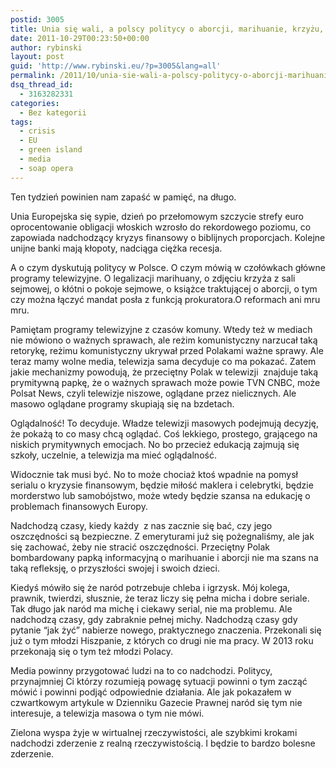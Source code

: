 ```yaml
---
postid: 3005
title: Unia się wali, a polscy politycy o aborcji, marihuanie, krzyżu, o pokojach w Sejmie
date: 2011-10-29T00:23:50+00:00
author: rybinski
layout: post
guid: 'http://www.rybinski.eu/?p=3005&lang=all'
permalink: /2011/10/unia-sie-wali-a-polscy-politycy-o-aborcji-marihuanie-krzyzu-o-pokojach-w-sejmie/
dsq_thread_id:
  - 3163282331
categories:
  - Bez kategorii
tags:
  - crisis
  - EU
  - green island
  - media
  - soap opera
---
```

Ten tydzień powinien nam zapaść w pamięć, na długo.

Unia Europejska się sypie, dzień po przełomowym szczycie strefy euro oprocentowanie obligacji włoskich wzrosło do rekordowego poziomu, co zapowiada nadchodzący kryzys finansowy o biblijnych proporcjach. Kolejne unijne banki mają kłopoty, nadciąga ciężka recesja.

A o czym dyskutują politycy w Polsce. O czym mówią w czołówkach główne programy telewizyjne. O legalizacji marihuany, o zdjęciu krzyża z sali sejmowej, o kłótni o pokoje sejmowe, o książce traktującej o aborcji, o tym czy można łączyć mandat posła z funkcją prokuratora.O reformach ani mru mru.

Pamiętam programy telewizyjne z czasów komuny. Wtedy też w mediach nie mówiono o ważnych sprawach, ale reżim komunistyczny narzucał taką retorykę, reżimu komunistyczny ukrywał przed Polakami ważne sprawy. Ale teraz mamy wolne media, telewizja sama decyduje co ma pokazać. Zatem jakie mechanizmy powodują, że przeciętny Polak w telewizji  znajduje taką prymitywną papkę, że o ważnych sprawach może powie TVN CNBC, może Polsat News, czyli telewizje niszowe, oglądane przez nielicznych. Ale masowo oglądane programy skupiają się na bzdetach.

Oglądalność! To decyduje. Władze telewizji masowych podejmują decyzję, że pokażą to co masy chcą oglądać. Coś lekkiego, prostego, grającego na niskich prymitywnych emocjach. No bo przecież edukacją zajmują się szkoły, uczelnie, a telewizja ma mieć oglądalność.

Widocznie tak musi być. No to może chociaż ktoś wpadnie na pomysł serialu o kryzysie finansowym, będzie miłość maklera i celebrytki, będzie morderstwo lub samobójstwo, może wtedy będzie szansa na edukację o problemach finansowych Europy.

Nadchodzą czasy, kiedy każdy  z nas zacznie się bać, czy jego oszczędności są bezpieczne. Z emeryturami już się pożegnaliśmy, ale jak się zachować, żeby nie stracić oszczędności. Przeciętny Polak bombardowany papką informacyjną o marihuanie i aborcji nie ma szans na taką refleksję, o przyszłości swojej i swoich dzieci.

Kiedyś mówiło się że naród potrzebuje chleba i igrzysk. Mój kolega, prawnik, twierdzi, słusznie, że teraz liczy się pełna micha i dobre seriale. Tak długo jak naród ma michę i ciekawy serial, nie ma problemu. Ale nadchodzą czasy, gdy zabraknie pełnej michy. Nadchodzą czasy gdy pytanie “jak żyć” nabierze nowego, praktycznego znaczenia. Przekonali się już o tym młodzi Hiszpanie, z których co drugi nie ma pracy. W 2013 roku przekonają się o tym też młodzi Polacy.

Media powinny przygotować ludzi na to co nadchodzi. Politycy, przynajmniej Ci którzy rozumieją powagę sytuacji powinni o tym zacząć mówić i powinni podjąć odpowiednie działania. Ale jak pokazałem w czwartkowym artykule w Dzienniku Gazecie Prawnej naród się tym nie interesuje, a telewizja masowa o tym nie mówi.

Zielona wyspa żyje w wirtualnej rzeczywistości, ale szybkimi krokami nadchodzi zderzenie z realną rzeczywistością. I będzie to bardzo bolesne zderzenie.

